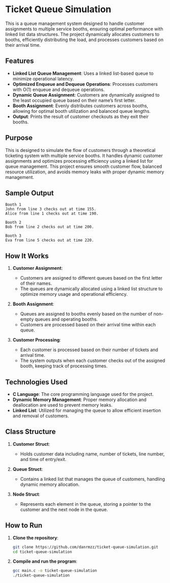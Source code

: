 # Ticket Queue Simulation

This is a queue management system designed to handle customer assignments to multiple service booths, ensuring optimal performance with linked list data structures. The project dynamically allocates customers to booths, efficiently distributing the load, and processes customers based on their arrival time.

## Features

- **Linked List Queue Management**: Uses a linked list-based queue to minimize operational latency.
- **Optimized Enqueue and Dequeue Operations**: Processes customers with O(1) enqueue and dequeue operations.
- **Dynamic Queue Assignment**: Customers are dynamically assigned to the least occupied queue based on their name’s first letter.
- **Booth Assignment**: Evenly distributes customers across booths, allowing for optimal booth utilization and balanced queue lengths.
- **Output**: Prints the result of customer checkouts as they exit their booths.

## Purpose

This is designed to simulate the flow of customers through a theoretical ticketing system with multiple service booths. It handles dynamic customer assignments and optimizes processing efficiency using a linked list for queue management. This project ensures smooth customer flow, balanced resource utilization, and avoids memory leaks with proper dynamic memory management.

## Sample Output

```plaintext
Booth 1
John from line 3 checks out at time 155.
Alice from line 1 checks out at time 190.

Booth 2
Bob from line 2 checks out at time 200.

Booth 3
Eva from line 5 checks out at time 220.
```

## How It Works

1. **Customer Assignment**:
   - Customers are assigned to different queues based on the first letter of their names.
   - The queues are dynamically allocated using a linked list structure to optimize memory usage and operational efficiency.

2. **Booth Assignment**:
   - Queues are assigned to booths evenly based on the number of non-empty queues and operating booths.
   - Customers are processed based on their arrival time within each queue.

3. **Customer Processing**:
   - Each customer is processed based on their number of tickets and arrival time. 
   - The system outputs when each customer checks out of the assigned booth, keeping track of processing times.

## Technologies Used

- **C Language**: The core programming language used for the project.
- **Dynamic Memory Management**: Proper memory allocation and deallocation are used to prevent memory leaks.
- **Linked List**: Utilized for managing the queue to allow efficient insertion and removal of customers.

## Class Structure

1. **Customer Struct**:
   - Holds customer data including name, number of tickets, line number, and time of entry/exit.

2. **Queue Struct**:
   - Contains a linked list that manages the queue of customers, handling dynamic memory allocation.

3. **Node Struct**:
   - Represents each element in the queue, storing a pointer to the customer and the next node in the queue.

## How to Run

1. **Clone the repository**:
   ```bash
   git clone https://github.com/danrmzz/ticket-queue-simulation.git
   cd ticket-queue-simulation
   ```

2. **Compile and run the program**:
   ```bash
   gcc main.c -o ticket-queue-simulation
   ./ticket-queue-simulation
   ```

